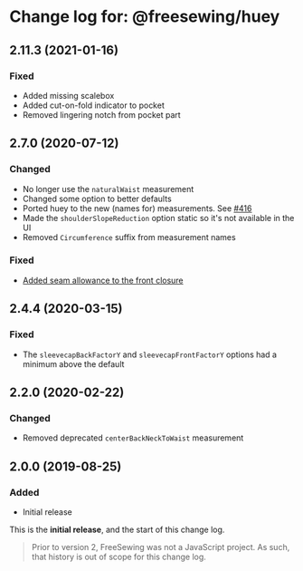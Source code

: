 # Change log for: @freesewing/huey


## 2.11.3 (2021-01-16)

### Fixed

 - Added missing scalebox
 - Added cut-on-fold indicator to pocket
 - Removed lingering notch from pocket part

## 2.7.0 (2020-07-12)

### Changed

 - No longer use the `naturalWaist` measurement
 - Changed some option to better defaults
 - Ported huey to the new (names for) measurements. See [#416](https://github.com/freesewing/freesewing/issues/416)
 - Made the `shoulderSlopeReduction` option static so it's not available in the UI
 - Removed `Circumference` suffix from measurement names

### Fixed

 - [Added seam allowance to the front closure](https://github.com/freesewing/freesewing/issues/420)

## 2.4.4 (2020-03-15)

### Fixed

 - The `sleevecapBackFactorY` and `sleevecapFrontFactorY` options had a minimum above the default

## 2.2.0 (2020-02-22)

### Changed

 - Removed deprecated `centerBackNeckToWaist` measurement

## 2.0.0 (2019-08-25)

### Added

 - Initial release


This is the **initial release**, and the start of this change log.

> Prior to version 2, FreeSewing was not a JavaScript project.
> As such, that history is out of scope for this change log.

